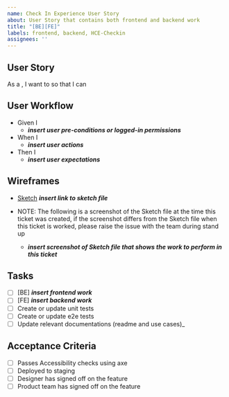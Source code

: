 ```yaml
---
name: Check In Experience User Story 
about: User Story that contains both frontend and backend work
title: "[BE][FE]"
labels: frontend, backend, HCE-Checkin
assignees: ''
---
```


## User Story
As a <user>, I want to <do something> so that I can <accomplish a goal>

## User Workflow
- Given I
    - **_insert user pre-conditions or logged-in permissions_**
- When I
    - **_insert user actions_**
- Then I
    - **_insert user expectations_**
  
## Wireframes
- [Sketch]() **_insert link to sketch file_**
- NOTE: The following is a screenshot of the Sketch file at the time this ticket was created, if the screenshot differs from the Sketch file when this ticket is worked, please raise the issue with the team during stand up

  - **_insert screenshot of Sketch file that shows the work to perform in this ticket_**

## Tasks
- [ ] [BE] **_insert frontend work_**
- [ ] [FE] **_insert backend work_**
- [ ] Create or update unit tests
- [ ] Create or update e2e tests
- [ ] Update relevant documentations (readme and use cases)_

## Acceptance Criteria
- [ ] Passes Accessibility checks using axe
- [ ] Deployed to staging
- [ ] Designer has signed off on the feature
- [ ] Product team has signed off on the  feature
